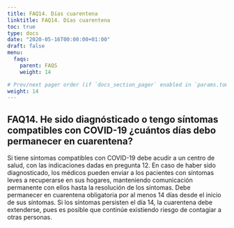 ```yaml
---
title: FAQ14. Días cuarentena
linktitle: FAQ14. Días cuarentena
toc: true
type: docs
date: "2020-05-16T00:00:00+01:00"
draft: false
menu:
  faqs:
    parent: FAQS
    weight: 14

# Prev/next pager order (if `docs_section_pager` enabled in `params.toml`)
weight: 14
---
```


## FAQ14. He sido diagnósticado o tengo síntomas compatibles con COVID-19 ¿cuántos días debo permanecer en cuarentena?

Si tiene síntomas compatibles con COVID-19 debe acudir a un centro de salud, con las indicaciones dadas en pregunta 12. En caso de haber sido diagnosticado, los médicos pueden enviar a los pacientes con síntomas leves a recuperarse en sus hogares, manteniendo comunicación permanente con ellos hasta la resolución de los síntomas. Debe permanecer en cuarentena obligatoria por al menos 14 días desde el inicio de sus síntomas. Si los síntomas persisten el día 14, la cuarentena debe extenderse, pues es posible que continúe existiendo riesgo de contagiar a otras personas.
